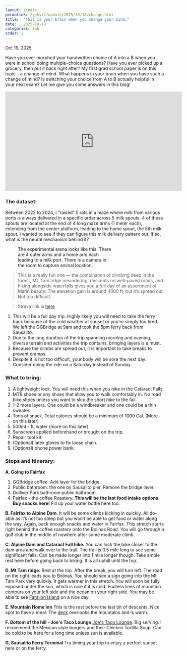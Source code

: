 ```yaml
---
layout: single
permalink: /jekyll/update/2025/10/18/change.html
title:  "This is your brain when you change your mind."
date:   2025-10-18
categories: lab
order: 2
---
```

Oct 19, 2025

Have you ever morphed your handwritten choice of A into a B when you were in school doing multiple-choice questions? Have you ever picked up a grocery, then put it back right after? My first grad school paper is on this topic - a change of mind. What happens in your brain when you have such a change of mind? Is switching your choice from A to B actually helpful in your next exam? Let me give you some answers in this blog!

<iframe width="560" height="315" src="https://www.youtube.com/embed/FB9uzgxNyck?si=vOScsTjpSF6BdzWW" title="YouTube video player" frameborder="0" allow="accelerometer; autoplay; clipboard-write; encrypted-media; gyroscope; picture-in-picture; web-share" referrerpolicy="strict-origin-when-cross-origin" allowfullscreen></iframe>

### The dataset:
Between 2022 to 2024, I “raised” 5 rats in a maze where milk from various ports is always delivered in a specific order across 5 milk spouts. 4 of these spouts are located at the end of 4 long maze arms (1 meter each), extending from the center platform, leading to the home spout, the 5th milk spout. I wanted to see if they can figure this milk delivery pattern out. If so, what is the neural mechanism behind it? 


<figure style="width: 300px" class="align-left">
  <img src="{{ site.url }}{{ site.baseurl }}/assets/images/changefigure1.jpeg" alt="">
  <figcaption> The experimental arena looks like this. There are 4 outer arms and a home arm each leading to a milk port. There is a camera in the room to capture animal location.</figcaption>
</figure> 

> This is a really fun one — the combination of climbing deep in the forest, Mt. Tam ridge meandering, descents on well-paved roads, and hiking alongside waterfalls gives you a full day of an assortment of Marin beauty. The elevation gain is around 4000 ft, but it’s spread out. Not too difficult. 

> Strava link is [here](https://www.strava.com/activities/13019939398)


1. This will be a full day trip. Highly likely you will need to take the ferry back because of the cold weather at sunset or you’re simply too tired. We left the GGBridge at 9am and took the 5pm ferry back from Sausalito.
2. Due to the long duration of the trip spanning morning and evening, diverse terrain and activities the trip contains, bringing layers is a must.
3. Because the climbs are spread out, it is important to take breaks to prevent cramps. 
4. Despite it is not too difficult, your body will be sore the next day. Consider doing the ride on a Saturday instead of Sunday.

### What to bring:
1. A lightweight lock. You will need this when you hike in the Cataract Falls.
2. MTB shoes or any shoes that allow you to walk comfortably in. No road bike shoes unless you want to skip the short hike to the fall.
3. 1-2 more layers. One could be a windbreaker and one could be a thin sweater.
4. Tons of snack. Total calories should be a minimum of 1000 Cal. (More on this later)
5. 500ml - 1L water (more on this later)
6. Sunscreen applied beforehand or brought on the trip.
7. Repair tool kit.
8. (Optional) latex gloves to fix loose chain.
9. (Optional) phone power bank.


### Stops and Itinerary:
**A. Going to Fairfax**
1. GGBridge coffee. Add layer for the bridge.
2. Public bathroom: the one by Sausalito pier. Remove the bridge layer.
3. Dolliver Park bathroom public bathroom. 
4. Fairfax - the coffee Roastery. **This will be the last food intake options. Buy snacks here!** Fill up your water bottle here too.

**B. Fairfax to Alpine Dam**. It will be some climbs kicking in quickly. All do-able as it’s not too steep but you won’t be able to get food or water along the way. Again, pack enough snacks and water in Fairfax. This stretch starts right behind the coffee roastery onto the Bolinas Road. You will go through a golf club in the middle of nowhere after some moderate climb.

**C. Alpine Dam and Cataract Fall hike.**
You can lock the bike closer to the dam area and walk over to the trail. The trail is 0.5 mile long to see some significant falls. Can be made longer into 1 mile longer though. Take ample rest here before going back to biking. It is all uphill until the top.

**D. Mt Tam ridge.**
Rest at the top. After the break, you will turn left. The road on the right leads you to Bolinas. You should see a sign going into the Mt Tam Park very quickly. It gets warmer in this stretch. You will soon be fully exposed under the sun, which is nice if it is cold. Endless lines of mountain contours on your left side and the ocean on your right side. You may be able to see [Farallon Island](https://g.co/kgs/DDuF1gp) on a nice day.

**E. Mountain Home Inn**
This is the rest before the last bit of descents. Nice spot to have a meal. The [deck](https://g.co/kgs/wp1ARux) overlooks the mountains and is warm.

**F. Bottom of the hill - Joe's Taco Lounge**
[Joe's Taco Lounge](https://g.co/kgs/bXt7fTi). Big serving. I recommend the Mexican style burgers and their Chicken Tortilla Soup. Can be cold to be here for a long time unless sun is available.

**G. Sausalito Ferry Terminal**
Try timing your trip to enjoy a perfect sunset here or on the ferry.

